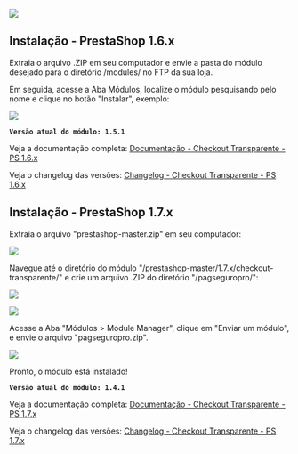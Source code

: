 ![](https://prestabr.com.br/docpagseguropro/master/head_github_master_v4.jpg)

## Instalação - PrestaShop 1.6.x

Extraia o arquivo .ZIP em seu computador e envie a pasta do módulo desejado para o diretório /modules/ no FTP da sua loja.

Em seguida, acesse a Aba Módulos, localize o módulo pesquisando pelo nome e clique no botão "Instalar", exemplo:

![](https://prestabr.com.br/docpagseguropro/16/img01.jpg)

**`Versão atual do módulo: 1.5.1`** 

Veja a documentação completa: [Documentação - Checkout Transparente - PS 1.6.x](https://github.com/pagseguro/pagseguro-modulo-prestashop/tree/master/1.6.x/checkout-transparente/pagseguropro)

Veja o changelog das versões: [Changelog - Checkout Transparente - PS 1.6.x](https://github.com/pagseguro/pagseguro-modulo-prestashop/tree/master/1.6.x/checkout-transparente/pagseguropro#changelog)


## Instalação - PrestaShop 1.7.x

Extraia o arquivo "prestashop-master.zip" em seu computador:

![](https://prestabr.com.br/docpagseguropro/17/inst01.jpg)

Navegue até o diretório do módulo "/prestashop-master/1.7.x/checkout-transparente/" e crie um arquivo .ZIP do diretório "/pagseguropro/":

![](https://prestabr.com.br/docpagseguropro/17/inst02.jpg)

![](https://prestabr.com.br/docpagseguropro/17/inst03.jpg)

Acesse a Aba "Módulos > Module Manager", clique em "Enviar um módulo", e envie o arquivo "pagseguropro.zip".

![](https://prestabr.com.br/docpagseguropro/17/inst04.jpg)

Pronto, o módulo está instalado!

**`Versão atual do módulo: 1.4.1`** 

Veja a documentação completa: [Documentação - Checkout Transparente - PS 1.7.x](https://github.com/pagseguro/pagseguro-modulo-prestashop/tree/master/1.7.x/checkout-transparente/pagseguropro)

Veja o changelog das versões: [Changelog - Checkout Transparente - PS 1.7.x](https://github.com/pagseguro/pagseguro-modulo-prestashop/tree/master/1.7.x/checkout-transparente/pagseguropro#changelog)

